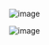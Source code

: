
![image](https://github.com/user-attachments/assets/d2af1637-646c-469f-adeb-4bdae6306786)

![image](https://github.com/user-attachments/assets/1aa23e05-67bf-4736-92b1-de404e63febe)
